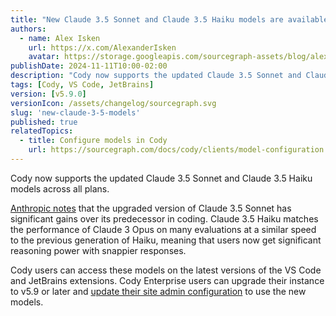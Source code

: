 ```yaml
---
title: "New Claude 3.5 Sonnet and Claude 3.5 Haiku models are available in Cody"
authors:
  - name: Alex Isken
    url: https://x.com/AlexanderIsken
    avatar: https://storage.googleapis.com/sourcegraph-assets/blog/alex_avatar.png
publishDate: 2024-11-11T10:00-02:00
description: "Cody now supports the updated Claude 3.5 Sonnet and Claude 3.5 Haiku models across all plans."
tags: [Cody, VS Code, JetBrains]
version: [v5.9.0]
versionIcon: /assets/changelog/sourcegraph.svg
slug: 'new-claude-3-5-models'
published: true
relatedTopics:
  - title: Configure models in Cody
    url: https://sourcegraph.com/docs/cody/clients/model-configuration
---
```


Cody now supports the updated Claude 3.5 Sonnet and Claude 3.5 Haiku models across all plans.

[Anthropic notes](https://www.anthropic.com/news/3-5-models-and-computer-use) that the upgraded version of Claude 3.5 Sonnet has significant gains over its predecessor in coding. Claude 3.5 Haiku matches the performance of Claude 3 Opus on many evaluations at a similar speed to the previous generation of Haiku, meaning that users now get significant reasoning power with snappier responses.

Cody users can access these models on the latest versions of the VS Code and JetBrains extensions. Cody Enterprise users can upgrade their instance to v5.9 or later and [update their site admin configuration](https://sourcegraph.com/docs/cody/clients/model-configuration) to use the new models.
